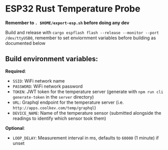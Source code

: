 # ESP32 Rust Temperature Probe

**Remember to `. $HOME/export-esp.sh` before doing any dev**

Build and release with `cargo espflash flash --release --monitor --port /dev/ttyUSB0`, remember to set enviornment variables before building as documented below

## Build environment variables:

**Required**:
* `SSID`: WiFi network name
* `PASSWORD`: WiFi network password
* `TOKEN`: JWT token for the temperature server (generate with `npm run cli generate-token` in the `server` directory)
* `URL`: Graphql endpoint for the temperature server (i.e. `http://apps.coolkev.com/temp/graphql`)
* `DEVICE_NAME`: Name of the temperature sensor (submitted alongside the readings to identify which sensor took them)

**Optional**:
* `LOOP_DELAY`: Measurement interval in ms, defaults to `60000` (1 minute) if unset